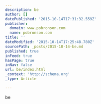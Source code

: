 ```yaml
---
description: be
author: []
datePublished: '2015-10-14T17:31:32.559Z'
publisher:
  domain: www.pobronson.com
  name: pobronson.com
title: ''
dateModified: '2015-10-14T17:25:48.780Z'
sourcePath: _posts/2015-10-14-be.md
published: true
inFeed: true
hasPage: true
inNav: false
url: be/index.html
_context: 'http://schema.org'
_type: Article

---
```

be